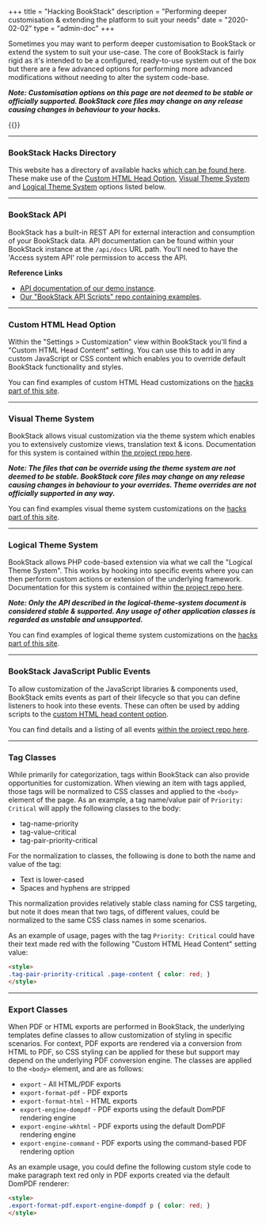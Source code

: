 +++
title = "Hacking BookStack"
description = "Performing deeper customisation & extending the platform to suit your needs"
date = "2020-02-02"
type = "admin-doc"
+++

Sometimes you may want to perform deeper customisation to BookStack or extend the system to suit your use-case. The core of BookStack is fairly rigid as it's intended to be a configured, ready-to-use system out of the box but there are a few advanced options for performing more advanced modifications without needing to alter the system code-base.

_**Note: Customisation options on this page are not deemed to be stable or officially supported. BookStack core files may change on any release causing changes in behaviour to your hacks.**_

{{<toc>}}

---

### BookStack Hacks Directory

This website has a directory of available hacks [which can be found here](/hacks/).
These make use of the [Custom HTML Head Option](#custom-html-head-option), [Visual Theme System](#visual-theme-system) and [Logical Theme System](#logical-theme-system) options listed below.

---

### BookStack API

BookStack has a built-in REST API for external interaction and consumption of your BookStack data. API documentation can be found within your BookStack instance at the `/api/docs` URL path. You'll need to have the 'Access system API' role permission to access the API.

**Reference Links**

- [API documentation of our demo instance](https://demo.bookstackapp.com/api/docs).
- [Our "BookStack API Scripts" repo containing examples](https://github.com/BookStackApp/api-scripts).

---

### Custom HTML Head Option

Within the "Settings > Customization" view within BookStack you'll find a "Custom HTML Head Content" setting. You can use this to add in any custom JavaScript or CSS content which enables you to override default BookStack functionality and styles.

You can find examples of custom HTML Head customizations on the [hacks part of this site](/hacks/).

---

### Visual Theme System

BookStack allows visual customization via the theme system which enables you to extensively customize views, translation text & icons.
Documentation for this system is contained within [the project repo here](https://github.com/BookStackApp/BookStack/blob/development/dev/docs/visual-theme-system.md).

_**Note: The files that can be override using the theme system are not deemed to be stable. BookStack core files may change on any release causing changes in behaviour to your overrides. Theme overrides are not officially supported in any way.**_

You can find examples visual theme system customizations on the [hacks part of this site](/hacks/).

---

### Logical Theme System

BookStack allows PHP code-based extension via what we call the "Logical Theme System". 
This works by hooking into specific events where you can then perform custom actions or extension of the underlying framework.
Documentation for this system is contained within [the project repo here](https://github.com/BookStackApp/BookStack/blob/development/dev/docs/logical-theme-system.md).

_**Note: Only the API described in the logical-theme-system document is considered stable & supported. Any usage of other application classes is regarded as unstable and unsupported.**_

You can find examples of logical theme system customizations on the [hacks part of this site](/hacks/).

---

<a id="bookstack-editor-events" data-info="Anchor here for backwards compatibility of existing links"></a>

### BookStack JavaScript Public Events

To allow customization of the JavaScript libraries & components used, BookStack emits events as part of their lifecycle
so that you can define listeners to hook into these events. These can often be used by adding scripts to the 
[custom HTML head content option](#custom-html-head-option).

You can find details and a listing of all events [within the project repo here](https://github.com/BookStackApp/BookStack/blob/development/dev/docs/javascript-public-events.md).

---

### Tag Classes

While primarily for categorization, tags within BookStack can also provide opportunities for customization.
When viewing an item with tags applied, those tags will be normalized to CSS classes and applied to the `<body>` element of the page. As an example, a tag name/value pair of `Priority: Critical` will apply the following classes to the body:

- tag-name-priority
- tag-value-critical
- tag-pair-priority-critical

For the normalization to classes, the following is done to both the name and value of the tag:

- Text is lower-cased
- Spaces and hyphens are stripped

This normalization provides relatively stable class naming for CSS targeting, but note it does mean that two tags, of different values, could be normalized to the same CSS class names in some scenarios.

As an example of usage, pages with the tag `Priority: Critical` could have their text made red with the following "Custom HTML Head Content" setting value:

```html
<style>
.tag-pair-priority-critical .page-content { color: red; }
</style>
```

---

### Export Classes

When PDF or HTML exports are performed in BookStack, the underlying templates define classes to allow customization of styling in specific scenarios.
For context, PDF exports are rendered via a conversion from HTML to PDF, so CSS styling can be applied for these but support may depend on the underlying PDF conversion engine.
The classes are applied to the `<body>` element, and are as follows:

- `export` - All HTML/PDF exports
- `export-format-pdf` - PDF exports
- `export-format-html` - HTML exports
- `export-engine-dompdf` - PDF exports using the default DomPDF rendering engine
- `export-engine-wkhtml` - PDF exports using the default DomPDF rendering engine
- `export-engine-command` - PDF exports using the command-based PDF rendering option

As an example usage, you could define the following custom style code to make paragraph text red only in PDF exports created via the default DomPDF renderer:

```html
<style>
.export-format-pdf.export-engine-dompdf p { color: red; }
</style>
```